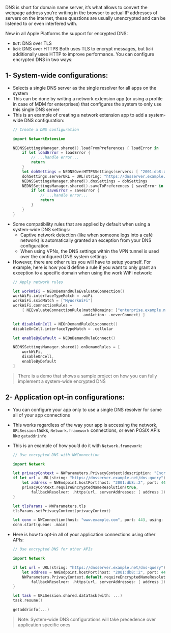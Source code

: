 
DNS is short for domain name server, it’s what allows to convert the webpage address you’re writing in the browser to actual IP addresses of servers on the internet, these questions are usually unencrypted and can be listened to or even interfered with.

New in all Apple Platforms the support for encrypted DNS:
* `DoT`: DNS over TLS
* `DoH`: DNS over HTTPS
Both uses TLS to encrypt messages, but `DoH` additionally uses HTTP to improve performance.
You can configure encrypted DNS in two ways:
  
## 1- System-wide configurations:

* Selects a single DNS server as the single resolver for all apps on the system
* This can be done by writing a network extension app (or using a profile in case of MDM for enterprises) that configures the system to only use this single DNS server
* This is an example of creating a network extension app to add a system-wide DNS configuration:
	```swift
	// Create a DNS configuration

	import NetworkExtension

	NEDNSSettingsManager.shared().loadFromPreferences { loadError in
		if let loadError = loadError {
	    	// ...handle error...
	    	return
		}
		let dohSettings = NEDNSOverHTTPSSettings(servers: [ "2001:db8::2" ])
		dohSettings.serverURL = URL(string: "https://dnsserver.example.net/dns-query")
		NEDNSSettingsManager.shared().dnsSettings = dohSettings
		NEDNSSettingsManager.shared().saveToPreferences { saveError in
	    	if let saveError = saveError {
	        	// ...handle error...
	        	return
	    	}
		}
	}
	```
* Some compatibility rules that are applied by default when using a system-wide DNS settings:
	* Captive network detection (like when someone logs into a café network) is automatically granted an exception from your DNS configuration
	* When using VPNs, the DNS settings within the VPN tunnel is used over the configured DNS system settings
* However, there are other rules you will have to setup yourself.
	For example, here is how you’d define a rule if you want to only grant an exception to a specific domain when using the work WiFi network:
	```swift
	// Apply network rules

	let workWiFi = NEOnDemandRuleEvaluateConnection()
	workWiFi.interfaceTypeMatch = .wiFi
	workWiFi.ssidMatch = ["MyWorkWiFi"]
	workWiFi.connectionRules =
		[ NEEvaluateConnectionRule(matchDomains: ["enterprise.example.net"],
	                    		   andAction: .neverConnect) ]

	let disableOnCell = NEOnDemandRuleDisconnect()
	disableOnCell.interfaceTypeMatch = .cellular

	let enableByDefault = NEOnDemandRuleConnect()

	NEDNSSettingsManager.shared().onDemandRules = [
		workWiFi,
		disableOnCell,
		enableByDefault
	]
	```

> There is a demo that shows a sample project on how you can fully implement a system-wide encrypted DNS

## 2- Application opt-in configurations:

* You can configure your app only to use a single DNS resolver for some all of your app connections
* This works regardless of the way your app is accessing the network, `URLSession` tasks, `Network.framework` connections, or even POSIX APIs like `getaddrinfo`
* This is an example of how you’d do it with `Network.framework`:
	```swift
	// Use encrypted DNS with NWConnection

	import Network

	let privacyContext = NWParameters.PrivacyContext(description: "EncryptedDNS")
	if let url = URL(string: "https://dnsserver.example.net/dns-query") {
		let address = NWEndpoint.hostPort(host: "2001:db8::2", port: 443)
		privacyContext.requireEncryptedNameResolution(true,
	    	fallbackResolver: .https(url, serverAddresses: [ address ]))
	}

	let tlsParams = NWParameters.tls
	tlsParams.setPrivacyContext(privacyContext)

	let conn = NWConnection(host: "www.example.com", port: 443, using: tlsParams)
	conn.start(queue: .main)
	```

* Here is how to opt-in all of your application connections using other APIs:
	```swift
	// Use encrypted DNS for other APIs

	import Network

	if let url = URL(string: "https://dnsserver.example.net/dns-query") {
		let address = NWEndpoint.hostPort(host: "2001:db8::2", port: 443)
		NWParameters.PrivacyContext.default.requireEncryptedNameResolution(true,
	    	fallbackResolver: .https(url, serverAddresses: [ address ]))
	}

	let task = URLSession.shared.dataTask(with: ...)
	task.resume()

	getaddrinfo(...)  
	```

> Note: System-wide DNS configurations will take precedence over application specific ones
